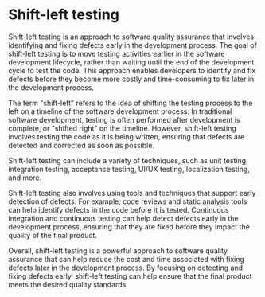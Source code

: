 # Shift-left testing

Shift-left testing is an approach to software quality assurance that involves identifying and fixing defects early in the development process. The goal of shift-left testing is to move testing activities earlier in the software development lifecycle, rather than waiting until the end of the development cycle to test the code. This approach enables developers to identify and fix defects before they become more costly and time-consuming to fix later in the development process.

The term "shift-left" refers to the idea of shifting the testing process to the left on a timeline of the software development process. In traditional software development, testing is often performed after development is complete, or "shifted right" on the timeline. However, shift-left testing involves testing the code as it is being written, ensuring that defects are detected and corrected as soon as possible.

Shift-left testing can include a variety of techniques, such as unit testing, integration testing, acceptance testing, UI/UX testing, localization testing, and more.

Shift-left testing also involves using tools and techniques that support early detection of defects. For example, code reviews and static analysis tools can help identify defects in the code before it is tested. Continuous integration and continuous testing can help detect defects early in the development process, ensuring that they are fixed before they impact the quality of the final product.

Overall, shift-left testing is a powerful approach to software quality assurance that can help reduce the cost and time associated with fixing defects later in the development process. By focusing on detecting and fixing defects early, shift-left testing can help ensure that the final product meets the desired quality standards.